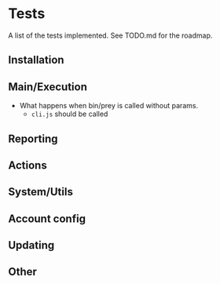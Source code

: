 # Tests

A list of the tests implemented. See TODO.md for the roadmap.

## Installation

## Main/Execution

* What happens when bin/prey is called without params.
  - `cli.js` should be called

## Reporting

## Actions

## System/Utils

## Account config

## Updating

## Other
